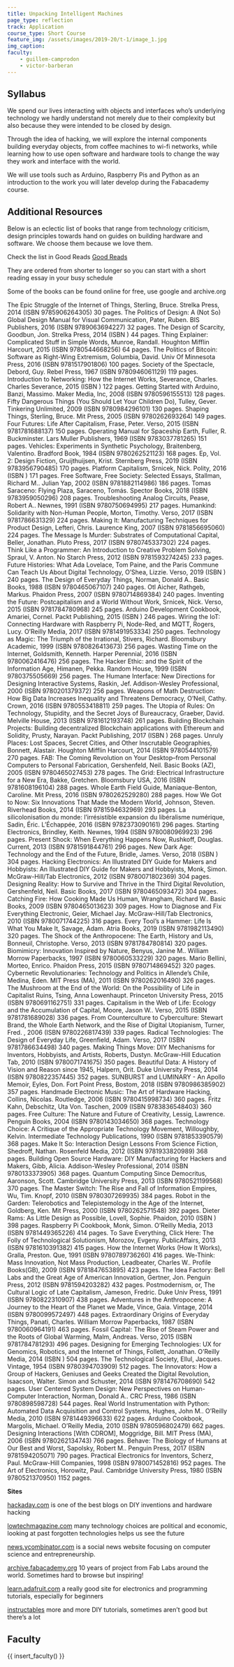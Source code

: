 ```yaml
---
title: Unpacking Intelligent Machines
page_type: reflection
track: Application
course_type: Short Course
feature_img: /assets/images/2019-20/t-1/image_1.jpg
img_caption: 
faculty: 
    - guillem-camprodon
    - victor-barberan
---
```


## Syllabus 

We spend our lives interacting with objects and interfaces who’s underlying technology we hardly understand not merely due to their complexity but also because they were intended to be closed by design.

Through the idea of hacking, we will explore the internal components building everyday objects, from coffee machines to wi-fi networks, while learning how to use open software and hardware tools to change the way they work and interface with the world.

We will use tools such as Arduino, Raspberry Pis and Python as an introduction to the work you will later develop during the Fabacademy course.


## Additional Resources
Below is an eclectic list of books that range from technology criticism, design principles towards hand on guides on building hardware and software. We choose them because we love them.


Check the list in Good Reads [Good Reads](https://www.goodreads.com/review/list/70336932-pral2a?utf8=%E2%9C%93&utf8=%E2%9C%93&shelf=mdef-the-way-things-work&view=covers&title=pral2a&sort=rating&order=d&per_page=100)

They are ordered from shorter to longer so you can start with a short reading essay in your busy schedule

Some of the books can be found online for free, use google and archive.org

The Epic Struggle of the Internet of Things, Sterling, Bruce. Strelka Press, 2014 (ISBN 9785906264305) 30 pages. The Politics of Design: A (Not So) Global Design Manual for Visual Communication, Pater, Ruben. BIS Publishers, 2016 (ISBN 9789063694227) 32 pages. The Design of Scarcity, Goodbun, Jon. Strelka Press, 2014 (ISBN ) 44 pages. Thing Explainer: Complicated Stuff in Simple Words, Munroe, Randall. Houghton Mifflin Harcourt, 2015 (ISBN 9780544668256) 64 pages. The Politics of Bitcoin: Software as Right-Wing Extremism, Golumbia, David. Univ Of Minnesota Press, 2016 (ISBN 9781517901806) 100 pages. Society of the Spectacle, Debord, Guy. Rebel Press, 1967 (ISBN 9780946061129) 119 pages. Introduction to Networking: How the Internet Works, Severance, Charles. Charles Severance, 2015 (ISBN ) 122 pages. Getting Started with Arduino, Banzi, Massimo. Maker Media, Inc, 2008 (ISBN 9780596155513) 128 pages. Fifty Dangerous Things (You Should Let Your Children Do), Tulley, Gever. Tinkering Unlimited, 2009 (ISBN 9780984296101) 130 pages. Shaping Things, Sterling, Bruce. Mit Press, 2005 (ISBN 9780262693264) 149 pages. Four Futures: Life After Capitalism, Frase, Peter. Verso, 2015 (ISBN 9781781688137) 150 pages. Operating Manual for Spaceship Earth, Fuller, R. Buckminster. Lars Muller Publishers, 1969 (ISBN 9783037781265) 151 pages. Vehicles: Experiments in Synthetic Psychology, Braitenberg, Valentino. Bradford Book, 1984 (ISBN 9780262521123) 168 pages. Ep, Vol. 2: Design Fiction, Gruijthuijsen, Krist. Sternberg Press, 2019 (ISBN 9783956790485) 170 pages. Platform Capitalism, Srnicek, Nick. Polity, 2016 (ISBN ) 171 pages. Free Software, Free Society: Selected Essays, Stallman, Richard M.. Julian Yap, 2002 (ISBN 9781882114986) 186 pages. Tomas Saraceno: Flying Plaza, Saraceno, Tomás. Spector Books, 2018 (ISBN 9783959050296) 208 pages. Troubleshooting Analog Circuits, Pease, Robert A.. Newnes, 1991 (ISBN 9780750694995) 217 pages. Humankind: Solidarity with Non-Human People, Morton, Timothy. Verso, 2017 (ISBN 9781786631329) 224 pages. Making It: Manufacturing Techniques for Product Design, Lefteri, Chris. Laurence King, 2007 (ISBN 9781856695060) 224 pages. The Message Is Murder: Substrates of Computational Capital, Beller, Jonathan. Pluto Press, 2017 (ISBN 9780745337302) 224 pages. Think Like a Programmer: An Introduction to Creative Problem Solving, Spraul, V. Anton. No Starch Press, 2012 (ISBN 9781593274245) 233 pages. Future Histories: What Ada Lovelace, Tom Paine, and the Paris Commune Can Teach Us About Digital Technology, O’Shea, Lizzie. Verso, 2019 (ISBN ) 240 pages. The Design of Everyday Things, Norman, Donald A.. Basic Books, 1988 (ISBN 9780465067107) 240 pages. Otl Aicher, Rathgeb, Markus. Phaidon Press, 2007 (ISBN 9780714869384) 240 pages. Inventing the Future: Postcapitalism and a World Without Work, Srnicek, Nick. Verso, 2015 (ISBN 9781784780968) 245 pages. Arduino Development Cookbook, Amariei, Cornel. Packt Publishing, 2015 (ISBN ) 246 pages. Wiring the IoT: Connecting Hardware with Raspberry Pi, Node-Red, and MQTT, Rogers, Lucy. O’Reilly Media, 2017 (ISBN 9781491953334) 250 pages. Technology as Magic: The Triumph of the Irrational, Stivers, Richard. Bloomsbury Academic, 1999 (ISBN 9780826413673) 256 pages. Wasting Time on the Internet, Goldsmith, Kenneth. Harper Perennial, 2016 (ISBN 9780062416476) 256 pages. The Hacker Ethic: and the Spirit of the Information Age, Himanen, Pekka. Random House, 1999 (ISBN 9780375505669) 256 pages. The Humane Interface: New Directions for Designing Interactive Systems, Raskin, Jef. Addison-Wesley Professional, 2000 (ISBN 9780201379372) 256 pages. Weapons of Math Destruction: How Big Data Increases Inequality and Threatens Democracy, O’Neil, Cathy. Crown, 2016 (ISBN 9780553418811) 259 pages. The Utopia of Rules: On Technology, Stupidity, and the Secret Joys of Bureaucracy, Graeber, David. Melville House, 2013 (ISBN 9781612193748) 261 pages. Building Blockchain Projects: Building decentralized Blockchain applications with Ethereum and Solidity, Prusty, Narayan. Packt Publishing, 2017 (ISBN ) 268 pages. Unruly Places: Lost Spaces, Secret Cities, and Other Inscrutable Geographies, Bonnett, Alastair. Houghton Mifflin Harcourt, 2014 (ISBN 9780544101579) 270 pages. FAB: The Coming Revolution on Your Desktop–from Personal Computers to Personal Fabrication, Gershenfeld, Neil. Basic Books (AZ), 2005 (ISBN 9780465027453) 278 pages. The Grid: Electrical Infrastructure for a New Era, Bakke, Gretchen. Bloomsbury USA, 2016 (ISBN 9781608196104) 288 pages. Whole Earth Field Guide, Maniaque-Benton, Caroline. Mit Press, 2016 (ISBN 9780262529280) 288 pages. How We Got to Now: Six Innovations That Made the Modern World, Johnson, Steven. Riverhead Books, 2014 (ISBN 9781594632969) 293 pages. La silicolonisation du monde: l’irrésistible expansion du libéralisme numérique, Sadin, Éric. L’Échappée, 2016 (ISBN 9782373090161) 296 pages. Starting Electronics, Brindley, Keith. Newnes, 1994 (ISBN 9780080969923) 296 pages. Present Shock: When Everything Happens Now, Rushkoff, Douglas. Current, 2013 (ISBN 9781591844761) 296 pages. New Dark Age: Technology and the End of the Future, Bridle, James. Verso, 2018 (ISBN ) 304 pages. Hacking Electronics: An Illustrated DIY Guide for Makers and Hobbyists: An Illustrated DIY Guide for Makers and Hobbyists, Monk, Simon. McGraw-Hill/Tab Electronics, 2012 (ISBN 9780071802369) 304 pages. Designing Reality: How to Survive and Thrive in the Third Digital Revolution, Gershenfeld, Neil. Basic Books, 2017 (ISBN 9780465093472) 304 pages. Catching Fire: How Cooking Made Us Human, Wrangham, Richard W.. Basic Books, 2009 (ISBN 9780465013623) 309 pages. How to Diagnose and Fix Everything Electronic, Geier, Michael Jay. McGraw-Hill/Tab Electronics, 2010 (ISBN 9780071744225) 316 pages. Every Tool’s a Hammer: Life Is What You Make It, Savage, Adam. Atria Books, 2019 (ISBN 9781982113490) 320 pages. The Shock of the Anthropocene: The Earth, History and Us, Bonneuil, Christophe. Verso, 2013 (ISBN 9781784780814) 320 pages. Biomimicry: Innovation Inspired by Nature, Benyus, Janine M.. William Morrow Paperbacks, 1997 (ISBN 9780060533229) 320 pages. Mario Bellini, Morteo, Enrico. Phaidon Press, 2015 (ISBN 9780714869452) 320 pages. Cybernetic Revolutionaries: Technology and Politics in Allende’s Chile, Medina, Eden. MIT Press (MA), 2011 (ISBN 9780262016490) 326 pages. The Mushroom at the End of the World: On the Possibility of Life in Capitalist Ruins, Tsing, Anna Lowenhaupt. Princeton University Press, 2015 (ISBN 9780691162751) 331 pages. Capitalism in the Web of Life: Ecology and the Accumulation of Capital, Moore, Jason W.. Verso, 2015 (ISBN 9781781689028) 336 pages. From Counterculture to Cyberculture: Stewart Brand, the Whole Earth Network, and the Rise of Digital Utopianism, Turner, Fred. , 2006 (ISBN 9780226817439) 339 pages. Radical Technologies: The Design of Everyday Life, Greenfield, Adam. Verso, 2017 (ISBN 9781786634498) 340 pages. Making Things Move: DIY Mechanisms for Inventors, Hobbyists, and Artists, Roberts, Dustyn. McGraw-Hill Education Tab, 2010 (ISBN 9780071741675) 350 pages. Beautiful Data: A History of Vision and Reason since 1945, Halpern, Orit. Duke University Press, 2014 (ISBN 9780822357445) 352 pages. SUNBURST and LUMINARY - An Apollo Memoir, Eyles, Don. Fort Point Press, Bostom, 2018 (ISBN 9780986385902) 357 pages. Handmade Electronic Music: The Art of Hardware Hacking, Collins, Nicolas. Routledge, 2006 (ISBN 9780415998734) 360 pages. Fritz Kahn, Debschitz, Uta Von. Taschen, 2009 (ISBN 9783836548403) 360 pages. Free Culture: The Nature and Future of Creativity, Lessig, Lawrence. Penguin Books, 2004 (ISBN 9780143034650) 368 pages. Technology Choice: A Critique of the Appropriate Technology Movement, Willoughby, Kelvin. Intermediate Technology Publications, 1990 (ISBN 9781853390579) 368 pages. Make It So: Interaction Design Lessons From Science Fiction, Shedroff, Nathan. Rosenfeld Media, 2012 (ISBN 9781933820989) 368 pages. Building Open Source Hardware: DIY Manufacturing for Hackers and Makers, Gibb, Alicia. Addison-Wesley Professional, 2014 (ISBN 9780133373905) 368 pages. Quantum Computing Since Democritus, Aaronson, Scott. Cambridge University Press, 2013 (ISBN 9780521199568) 370 pages. The Master Switch: The Rise and Fall of Information Empires, Wu, Tim. Knopf, 2010 (ISBN 9780307269935) 384 pages. Robot in the Garden: Telerobotics and Telepistemology in the Age of the Internet, Goldberg, Ken. Mit Press, 2000 (ISBN 9780262571548) 392 pages. Dieter Rams: As Little Design as Possible, Lovell, Sophie. Phaidon, 2010 (ISBN ) 398 pages. Raspberry Pi Cookbook, Monk, Simon. O’Reilly Media, 2013 (ISBN 9781449365226) 414 pages. To Save Everything, Click Here: The Folly of Technological Solutionism, Morozov, Evgeny. PublicAffairs, 2013 (ISBN 9781610391382) 415 pages. How the Internet Works (How It Works), Gralla, Preston. Que, 1991 (ISBN 9780789736260) 416 pages. We-Think: Mass Innovation, Not Mass Production, Leadbeater, Charles W.. Profile Books(GB), 2009 (ISBN 9781847653895) 423 pages. The Idea Factory: Bell Labs and the Great Age of American Innovation, Gertner, Jon. Penguin Press, 2012 (ISBN 9781594203282) 432 pages. Postmodernism, or, The Cultural Logic of Late Capitalism, Jameson, Fredric. Duke Univ Press, 1991 (ISBN 9780822310907) 438 pages. Adventures in the Anthropocene: A Journey to the Heart of the Planet we Made, Vince, Gaia. Vintage, 2014 (ISBN 9780099572497) 448 pages. Extraordinary Origins of Everyday Things, Panati, Charles. William Morrow Paperbacks, 1987 (ISBN 9780060964191) 463 pages. Fossil Capital: The Rise of Steam Power and the Roots of Global Warming, Malm, Andreas. Verso, 2015 (ISBN 9781784781293) 496 pages. Designing for Emerging Technologies: UX for Genomics, Robotics, and the Internet of Things, Follett, Jonathan. O’Reilly Media, 2014 (ISBN ) 504 pages. The Technological Society, Ellul, Jacques. Vintage, 1954 (ISBN 9780394703909) 512 pages. The Innovators: How a Group of Hackers, Geniuses and Geeks Created the Digital Revolution, Isaacson, Walter. Simon and Schuster, 2014 (ISBN 9781476708690) 542 pages. User Centered System Design: New Perspectives on Human-Computer Interaction, Norman, Donald A.. CRC Press, 1986 (ISBN 9780898598728) 544 pages. Real World Instrumentation with Python: Automated Data Acquisition and Control Systems, Hughes, John M.. O’Reilly Media, 2010 (ISBN 9781449396633) 622 pages. Arduino Cookbook, Margolis, Michael. O’Reilly Media, 2010 (ISBN 9780596802479) 662 pages. Designing Interactions [With CDROM], Moggridge, Bill. MIT Press (MA), 2006 (ISBN 9780262134743) 766 pages. Behave: The Biology of Humans at Our Best and Worst, Sapolsky, Robert M.. Penguin Press, 2017 (ISBN 9781594205071) 790 pages. Practical Electronics for Inventors, Scherz, Paul. McGraw-Hill Companies, 1998 (ISBN 9780071452816) 952 pages. The Art of Electronics, Horowitz, Paul. Cambridge University Press, 1980 (ISBN 9780521370950) 1152 pages.

**Sites**

[hackaday.com](https://hackaday.com/) is one of the best blogs on DIY inventions and hardware hacking

[lowtechmagazine.com](https://www.lowtechmagazine.com/) many technology choices are political and economic, looking at past forgotten technologies helps us see the future

[news.ycombinator.com](https://http//news.ycombinator.com) is a social news website focusing on computer science and entrepreneurship.

[archive.fabacademy.org](https://http//news.ycombinator.com) 10 years of project from Fab Labs around the world. Sometimes hard to browse but inspiring!

[learn.adafruit.com](https://learn.adafruit.com/) a really good site for electronics and programming tutorials, especially for beginners

[instructables](https://learn.adafruit.com/) more and more DIY tutorials, sometimes aren’t good but there’s a lot

## Faculty

{{ insert_faculty() }}

